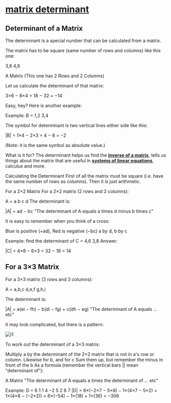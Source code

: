 # **[matrix determinant](https://www.mathsisfun.com/algebra/matrix-determinant.html)**

## Determinant of a Matrix

The determinant is a special number that can be calculated from a matrix.

The matrix has to be square (same number of rows and columns) like this one:

3,8
4,6

A Matrix
(This one has 2 Rows and 2 Columns)

Let us calculate the determinant of that matrix:

3×6 − 8×4
= 18 − 32
= −14

Easy, hey? Here is another example:

Example:
B = 1,2
    3,4

The symbol for determinant is two vertical lines either side like this:

|B| = 1×4 − 2×3
= 4 − 6
= −2

(Note: it is the same symbol as absolute value.)

What is it for?
The determinant helps us find the **[inverse of a matrix](https://www.mathsisfun.com/algebra/matrix-inverse-minors-cofactors-adjugate.html)**, tells us things about the matrix that are useful in **[systems of linear equations](https://www.mathsisfun.com/algebra/systems-linear-equations.html)**, calculus and more.

Calculating the Determinant
First of all the matrix must be square (i.e. have the same number of rows as columns). Then it is just arithmetic.

For a 2×2 Matrix
For a 2×2 matrix (2 rows and 2 columns):

A =
a
b
c
d
The determinant is:

|A| = ad − bc
"The determinant of A equals a times d minus b times c"

It is easy to remember when you think of a cross:

Blue is positive (+ad),
Red is negative (−bc)
  a by d, b by c

Example: find the determinant of
C = 4,6
    3,8
Answer:

|C| = 4×8 − 6×3
  = 32 − 18
  = 14

## For a 3×3 Matrix

For a 3×3 matrix (3 rows and 3 columns):

A =
a,b,c
d,e,f
g,h,i

The determinant is:

|A| = a(ei − fh) − b(di − fg) + c(dh − eg)
"The determinant of A equals ... etc"

It may look complicated, but there is a pattern:

![i1](https://www.mathsisfun.com/algebra/images/matrix-3x3-det.svg)

To work out the determinant of a 3×3 matrix:

Multiply a by the determinant of the 2×2 matrix that is not in a's row or column.
Likewise for b, and for c
Sum them up, but remember the minus in front of the b
As a formula (remember the vertical bars || mean "determinant of"):

A Matrix
"The determinant of A equals a times the determinant of ... etc"

Example:
D =
6
1
1
4
−2
5
2
8
7
|D| = 6×(−2×7 − 5×8) − 1×(4×7 − 5×2) + 1×(4×8 − (−2×2))
  = 6×(−54) − 1×(18) + 1×(36)
  = −306
